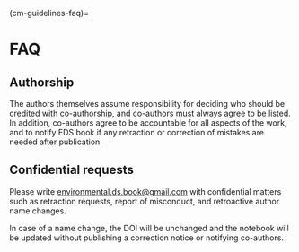 (cm-guidelines-faq)=

# FAQ

## Authorship
The authors themselves assume responsibility for deciding who should be credited with co-authorship, and co-authors must always agree to be listed. In addition, co-authors agree to be accountable for all aspects of the work, and to notify EDS book if any retraction or correction of mistakes are needed after publication.

## Confidential requests
Please write environmental.ds.book@gmail.com with confidential matters such as retraction requests, report of misconduct, and retroactive author name changes.

In case of a name change, the DOI will be unchanged and the notebook will be updated without publishing a correction notice or notifying co-authors.